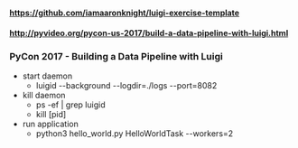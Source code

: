 #### https://github.com/iamaaronknight/luigi-exercise-template
#### http://pyvideo.org/pycon-us-2017/build-a-data-pipeline-with-luigi.html

### PyCon 2017 - Building a Data Pipeline with Luigi
- start daemon
    - luigid --background --logdir=./logs --port=8082
- kill daemon
    - ps -ef | grep luigid
    - kill [pid]
- run application
    - python3 hello_world.py HelloWorldTask --workers=2
